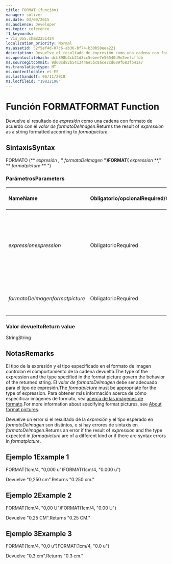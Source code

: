 ```yaml
---
title: FORMAT (función)
manager: soliver
ms.date: 03/09/2015
ms.audience: Developer
ms.topic: reference
f1_keywords:
- Vis_DSS.chm82251424
localization_priority: Normal
ms.assetid: 52f5ef4d-07c6-ab36-bf74-b30b50eea221
description: Devuelve el resultado de expresión como una cadena con formato de acuerdo con el valor de formatoDeImagen.
ms.openlocfilehash: dcb898b3cb21d8cc5ebee7e56540d9e2eefcffdb
ms.sourcegitcommit: 9d60cd82b5413446e5bc8ace2cd689f683fb41a7
ms.translationtype: MT
ms.contentlocale: es-ES
ms.lasthandoff: 06/11/2018
ms.locfileid: "19822198"
---
```

# <a name="format-function"></a><span data-ttu-id="85d62-103">Función FORMAT</span><span class="sxs-lookup"><span data-stu-id="85d62-103">FORMAT Function</span></span>

<span data-ttu-id="85d62-104">Devuelve el resultado de _expresión_ como una cadena con formato de acuerdo con el _valor de formatoDeImagen_.</span><span class="sxs-lookup"><span data-stu-id="85d62-104">Returns the result of  _expression_ as a string formatted according to  _formatpicture_.</span></span>
  
## <a name="syntax"></a><span data-ttu-id="85d62-105">Sintaxis</span><span class="sxs-lookup"><span data-stu-id="85d62-105">Syntax</span></span>

<span data-ttu-id="85d62-106">FORMATO (** *expresión* **, "** *formatoDeImagen* **")</span><span class="sxs-lookup"><span data-stu-id="85d62-106">FORMAT(** *expression* **," ** *formatpicture* ** ")</span></span> 
  
### <a name="parameters"></a><span data-ttu-id="85d62-107">Parámetros</span><span class="sxs-lookup"><span data-stu-id="85d62-107">Parameters</span></span>

|<span data-ttu-id="85d62-108">**Name**</span><span class="sxs-lookup"><span data-stu-id="85d62-108">**Name**</span></span>|<span data-ttu-id="85d62-109">**Obligatorio/opcional**</span><span class="sxs-lookup"><span data-stu-id="85d62-109">**Required/Optional**</span></span>|<span data-ttu-id="85d62-110">**Tipo de datos**</span><span class="sxs-lookup"><span data-stu-id="85d62-110">**Data Type**</span></span>|<span data-ttu-id="85d62-111">**Descripción**</span><span class="sxs-lookup"><span data-stu-id="85d62-111">**Description**</span></span>|
|:-----|:-----|:-----|:-----|
| <span data-ttu-id="85d62-112">_expression_</span><span class="sxs-lookup"><span data-stu-id="85d62-112">_expression_</span></span> <br/> |<span data-ttu-id="85d62-113">Obligatorio</span><span class="sxs-lookup"><span data-stu-id="85d62-113">Required</span></span>  <br/> |<span data-ttu-id="85d62-114">**String**</span><span class="sxs-lookup"><span data-stu-id="85d62-114">**String**</span></span> <br/> |<span data-ttu-id="85d62-115">Combinación de constantes, operadores, funciones y referencias a celdas de ShapeSheet que da como resultado un valor.</span><span class="sxs-lookup"><span data-stu-id="85d62-115">A combination of constants, operators, functions, and references to ShapeSheet cells that results in a value.</span></span>  <br/> |
| <span data-ttu-id="85d62-116">_formatoDeImagen_</span><span class="sxs-lookup"><span data-stu-id="85d62-116">_formatpicture_</span></span> <br/> |<span data-ttu-id="85d62-117">Obligatorio</span><span class="sxs-lookup"><span data-stu-id="85d62-117">Required</span></span>  <br/> |<span data-ttu-id="85d62-118">**String**</span><span class="sxs-lookup"><span data-stu-id="85d62-118">**String**</span></span> <br/> |<span data-ttu-id="85d62-119">La imagen de formato usada para dar formato a la cadena.</span><span class="sxs-lookup"><span data-stu-id="85d62-119">The format picture used to fomat the string.</span></span>  <br/> |
   
### <a name="return-value"></a><span data-ttu-id="85d62-120">Valor devuelto</span><span class="sxs-lookup"><span data-stu-id="85d62-120">Return value</span></span>

<span data-ttu-id="85d62-121">String</span><span class="sxs-lookup"><span data-stu-id="85d62-121">String</span></span>
  
## <a name="remarks"></a><span data-ttu-id="85d62-122">Notas</span><span class="sxs-lookup"><span data-stu-id="85d62-122">Remarks</span></span>

<span data-ttu-id="85d62-123">El tipo de la expresión y el tipo especificado en el formato de imagen controlan el comportamiento de la cadena devuelta.</span><span class="sxs-lookup"><span data-stu-id="85d62-123">The type of the expression and the type specified in the format picture govern the behavior of the returned string.</span></span> <span data-ttu-id="85d62-124">El _valor de formatoDeImagen_ debe ser adecuado para el tipo de expresión.</span><span class="sxs-lookup"><span data-stu-id="85d62-124">The  _formatpicture_ must be appropriate for the type of expression.</span></span> <span data-ttu-id="85d62-125">Para obtener más información acerca de cómo especificar imágenes de formato, vea [acerca de las imágenes de formato](about-format-pictures.md).</span><span class="sxs-lookup"><span data-stu-id="85d62-125">For more information about specifying format pictures, see [About format pictures](about-format-pictures.md).</span></span>
  
<span data-ttu-id="85d62-126">Devuelve un error si el resultado de la _expresión_ y el tipo esperado en _formatoDeImagen_ son distintos, o si hay errores de sintaxis en _formatoDeImagen_.</span><span class="sxs-lookup"><span data-stu-id="85d62-126">Returns an error if the result of  _expression_ and the type expected in  _formatpicture_ are of a different kind or if there are syntax errors in  _formatpicture_.</span></span>
  
## <a name="example-1"></a><span data-ttu-id="85d62-127">Ejemplo 1</span><span class="sxs-lookup"><span data-stu-id="85d62-127">Example 1</span></span>

<span data-ttu-id="85d62-128">FORMAT(1cm/4, "0,000 u")</span><span class="sxs-lookup"><span data-stu-id="85d62-128">FORMAT(1cm/4, "0.000 u")</span></span>
  
<span data-ttu-id="85d62-129">Devuelve "0,250 cm".</span><span class="sxs-lookup"><span data-stu-id="85d62-129">Returns "0.250 cm."</span></span>
  
## <a name="example-2"></a><span data-ttu-id="85d62-130">Ejemplo 2</span><span class="sxs-lookup"><span data-stu-id="85d62-130">Example 2</span></span>

<span data-ttu-id="85d62-131">FORMAT(1cm/4, "0,00 U")</span><span class="sxs-lookup"><span data-stu-id="85d62-131">FORMAT(1cm/4, "0.00 U")</span></span>
  
<span data-ttu-id="85d62-132">Devuelve "0,25 CM".</span><span class="sxs-lookup"><span data-stu-id="85d62-132">Returns "0.25 CM."</span></span>
  
## <a name="example-3"></a><span data-ttu-id="85d62-133">Ejemplo 3</span><span class="sxs-lookup"><span data-stu-id="85d62-133">Example 3</span></span>

<span data-ttu-id="85d62-134">FORMAT(1cm/4, "0,0 u")</span><span class="sxs-lookup"><span data-stu-id="85d62-134">FORMAT(1cm/4, "0.0 u")</span></span>
  
<span data-ttu-id="85d62-135">Devuelve "0,3 cm".</span><span class="sxs-lookup"><span data-stu-id="85d62-135">Returns "0.3 cm."</span></span>
  

